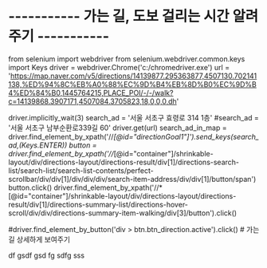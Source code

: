 # ----------- 가는 길, 도보 걸리는 시간 알려주기 -----------
from selenium import webdriver
from selenium.webdriver.common.keys import Keys
driver = webdriver.Chrome('c:/chromedriver.exe')
url = 'https://map.naver.com/v5/directions/14139877.295363877,4507130.702141138,%ED%94%8C%EB%A0%88%EC%9D%B4%EB%8D%B0%EC%9D%B4%ED%84%B0,1445764215,PLACE_POI/-/-/walk?c=14139868.3907171,4507084.3705823,18,0,0,0,dh'

driver.implicitly_wait(3)
search_ad = '서울 서초구 효령로 314 1층'
#search_ad = '서울 서초구 남부순환로339길 60'
driver.get(url)
search_ad_in_map = driver.find_element_by_xpath('//*[@id="directionGoal1"]').send_keys(search_ad,(Keys.ENTER))
button = driver.find_element_by_xpath('//*[@id="container"]/shrinkable-layout/div/directions-layout/directions-result/div[1]/directions-search-list/search-list/search-list-contents/perfect-scrollbar/div/div[1]/div/div/div/search-item-address/div/div[1]/button/span')
button.click()
driver.find_element_by_xpath('//*[@id="container"]/shrinkable-layout/div/directions-layout/directions-result/div[1]/directions-summary-list/directions-hover-scroll/div/div/directions-summary-item-walking/div[3]/button').click()

#driver.find_element_by_button('div > btn.btn_direction.active').click() # 가는 길 상세하게 보여주기

df
gsdf
gsd
fg
sdfg
sss